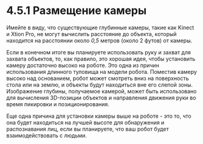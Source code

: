 # 4.5.1 Размещение камеры

Имейте в виду, что существующие глубинные камеры, такие как Kinect и Xtion Pro, не могут вычислить расстояние до объекта, который находится на расстоянии около _0,5_ метров \(около 2 футов\) от камеры.

Если в конечном итоге вы планируете использовать руку и захват для захвата объектов, то, как правило, это хорошая идея, чтобы установить камеру достаточно высоко на роботе. Это одна из причин использования длинного туловища на модели робота. Поместив камеру высоко над основанием, робот может смотреть вниз на поверхность стола или на землю, и объекты будут находиться вне его слепой зоны. Изображение глубины, получаемое камерой, может быть использовано для вычисления 3D-позиции объектов и направления движения руки во время пикировки и позиционирования.

Еще одна причина для установки камеры выше на роботе - это то, что она будет находиться на лучшей высоте для обнаружения и распознавания лиц, если вы планируете, что ваш робот будет взаимодействовать с людьми.


